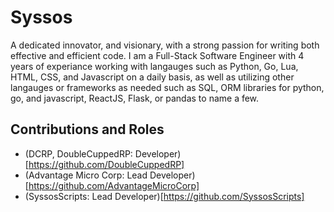 # Syssos
A dedicated innovator, and visionary, with a strong passion for writing both effective and efficient code. I am a Full-Stack Software Engineer with 4 years of experiance working with langauges such as Python, Go, Lua, HTML, CSS, and Javascript on a daily basis, as well as utilizing other langauges or frameworks as needed such as SQL, ORM libraries for python, go, and javascript, ReactJS, Flask, or pandas to name a few.

## Contributions and Roles
- (DCRP, DoubleCuppedRP: Developer)[https://github.com/DoubleCuppedRP]
- (Advantage Micro Corp: Lead Developer)[https://github.com/AdvantageMicroCorp]
- (SyssosScripts: Lead Developer)[https://github.com/SyssosScripts]
